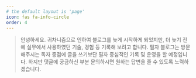 ```yaml
---
# the default layout is 'page'
icon: fas fa-info-circle
order: 4
---
```


> 안녕하세요. 귀차니즘으로 인하여 블로그를 늦게 시작하게 되었지만, 더 늦기 전에 실무에서 사용하였던 기술, 경험 등 기록해 보려고 합니다.
필자 블로그는 방문해주시는 독자 중점에 글을 쓰기보단 필자 중심적인 기록 및 운영을 할 예정입니다. 하지만 댓글에 궁금하신 부분 문의하시면
원하는 답변을 줄 수 있도록 노력하겠습니다.